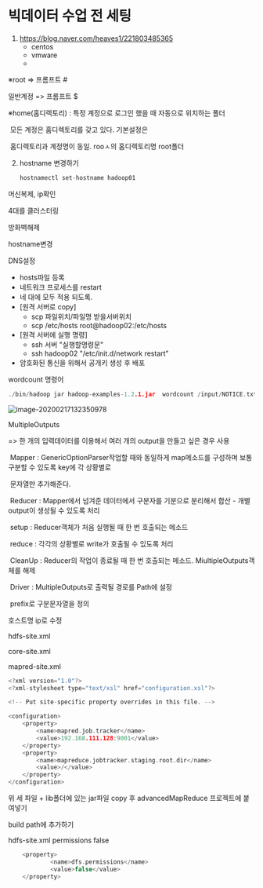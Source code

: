 # 빅데이터 수업 전 세팅

1. https://blog.naver.com/heaves1/221803485365
   - centos
   - vmware
   - 





※root => 프롬프트 #

  일반계정 => 프롬프트 $

※home(홈디렉토리) : 특정 계정으로 로그인 했을 때 자동으로 위치하는 폴더

​									모든 계정은 홈디렉토리를 갖고 있다. 기본설정은

​									홈디렉토리과 계정명이 동일. rooㅅ의 홈디렉토리명 root폴더



2. hostname 변경하기

   ```c
   hostnamectl set-hostname hadoop01
   ```

   

머신복제, ip확인

4대를 클러스터링

방화벽해제

hostname변경

DNS설정

- hosts파일 등록
- 네트워크 프로세스를 restart
- 네 대에 모두 적용 되도록.
- [원격 서버로 copy]
  - scp 파일위치/파일명 받을서버위치
  - scp /etc/hosts root@hadoop02:/etc/hosts
- [원격 서버에 실행 명령]
  - ssh 서버 "실행할명령문"
  - ssh hadoop02 "/etc/init.d/network restart"
- 암호화된 통신을 위해서 공개키 생성 후 배포



wordcount 명령어

```c
./bin/hadoop jar hadoop-examples-1.2.1.jar  wordcount /input/NOTICE.txt /wordcount_output

```

![image-20200217132350978](C:\Users\student\AppData\Roaming\Typora\typora-user-images\image-20200217132350978.png)





MultipleOutputs

 => 한 개의 입력데이터를 이용해서 여러 개의 output을 만들고 싶은 경우 사용

​	Mapper : GenericOptionParser작업할 때와 동일하게 map메소드를 구성하며 보통 구분할 수 있도록 key에 각 상황별로

​				문자열만 추가해준다.

​	Reducer : Mapper에서 넘겨준 데이터에서 구분자를 기분으로 분리해서 합산 - 개별 output이 생성될 수 있도록 처리

​		setup : Reducer객체가 처음 실행될 때 한 번 호출되는 메소드

​		reduce : 각각의 상황별로 write가 호출될 수 있도록 처리

​		CleanUp : Reducer의 작업이 종료될 때 한 번 호출되는 메소드. MiultipleOutputs객체를 해제

​	Driver : MultipleOutputs로 출력될 경로를 Path에 설정

​					prefix로 구분문자열을 정의





호스트명 ip로 수정

hdfs-site.xml

core-site.xml 

mapred-site.xml

```c
<?xml version="1.0"?>
<?xml-stylesheet type="text/xsl" href="configuration.xsl"?>

<!-- Put site-specific property overrides in this file. -->

<configuration>
	<property>
		<name>mapred.job.tracker</name>
		<value>192.168.111.128:9001</value>
	</property>
	<property>
		<name>mapreduce.jobtracker.staging.root.dir</name>
		<value>/</value>
	</property>
</configuration>
```



위 세 파일 + lib폴더에 있는 jar파일 copy 후 advancedMapReduce 프로젝트에 붙여넣기

build path에 추가하기

hdfs-site.xml permissions false

```c
	<property>
			<name>dfs.permissions</name>
			<value>false</value>
	</property>
```

